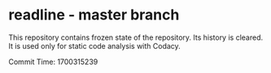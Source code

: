 # readline - master branch

This repository contains frozen state of the repository.
Its history is cleared. It is used only for static code
analysis with Codacy.

Commit Time: 1700315239